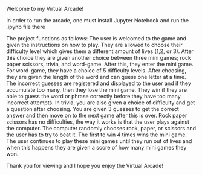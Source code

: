 Welcome to my Virtual Arcade!

In order to run the arcade, one must install Jupyter Notebook and run the .ipynb file there


The project functions as follows: 
  The user is welcomed to the game and given the instructions on how to play. They are allowed to choose their difficulty level which gives them a different amount of lives (1,2, or 3). After this choice they are given another choice between three mini games; rock paper scissors, trivia, and word-game. After this, they enter the mini game. For word-game, they have a choice of 5 difficulty levels. After choosing, they are given the length of the word and can guess one letter at a time. The incorrect guesses are registered and displayed to the user and if they accumulate too many, then they lose the mini game. They win if they are able to guess the word or phrase correctly before they have too many incorrect attempts. In trivia, you are also given a choice of difficulty and get a question after choosing. You are given 3 guesses to get the correct answer and then move on to the next game after this is over. Rock paper scissors has no difficulties, the way it works is that the user plays against the computer. The computer randomly chooses rock, paper, or scissors and the user has to try to beat it. The first to win 4 times wins the mini game. The user continues to play these mini games until they run out of lives and when this happens they are given a score of how many mini games they won. 

Thank you for viewing and I hope you enjoy the Virtual Arcade!
